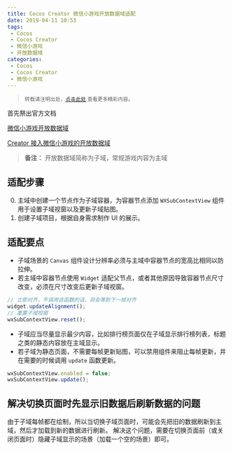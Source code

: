 ```yaml
---
title: Cocos Creator 微信小游戏开放数据域适配
date: 2019-04-11 10:53
tags:
 - Cocos
 - Cocos Creator
 - 微信小游戏
 - 开放数据域
categories:
 - Cocos
 - Cocos Creator
 - 微信小游戏
---
```


> <small>转载请注明出处，[点击此处](https://shichaohui.github.io/) 查看更多精彩内容。</small>

首先祭出官方文档

[微信小游戏开放数据域](https://developers.weixin.qq.com/minigame/dev/tutorial/open-ability/open-data.html#%E5%BC%80%E6%94%BE%E6%95%B0%E6%8D%AE%E5%9F%9F)

[Creator 接入微信小游戏的开放数据域](https://docs.cocos.com/creator/manual/zh/publish/publish-wechatgame-sub-domain.html)

> **备注：** 开放数据域简称为子域，常规游戏内容为主域

## 适配步骤

0. 主域中创建一个节点作为子域容器，为容器节点添加 `WXSubContextView` 组件用于设置子域视窗以及更新子域贴图。
0. 创建子域项目，根据自身需求制作 UI 的展示。

## 适配要点

* 子域场景的 `Canvas` 组件设计分辨率必须与主域中容器节点的宽高比相同以防拉伸。
* 若主域中容器节点使用 `Widget` 适配父节点，或者其他原因导致容器节点尺寸改变，必须在尺寸改变后更新子域视窗。
 
```javascript
// 立即对齐，不调用该函数的话，将会等到下一帧对齐
widget.updateAlignment();
// 重置子域视窗
wxSubContextView.reset();
```

* 子域应当尽量显示最少内容，比如排行榜页面仅在子域显示排行榜列表，标题之类的静态内容放在主域显示。
* 若子域为静态页面，不需要每帧更新贴图，可以禁用组件来阻止每帧更新，并在需要的时候调用 `update` 函数更新。

```javascript
wxSubContextView.enabled = false;
wxSubContextView.update();
```

## 解决切换页面时先显示旧数据后刷新数据的问题

由于子域每帧都在绘制，所以当切换子域页面时，可能会先把旧的数据刷新到主域，然后才加载到新的数据进行刷新。
解决这个问题，需要在切换页面前（或关闭页面时）隐藏子域显示的场景（加载一个空的场景）即可。
